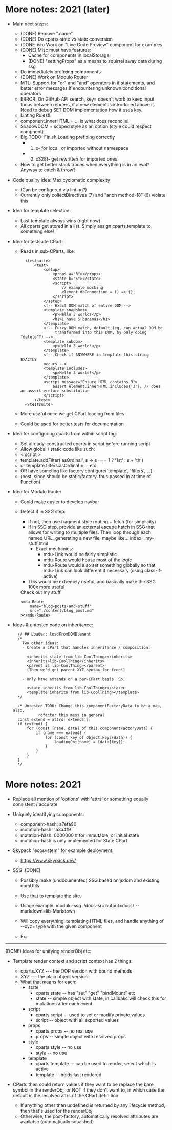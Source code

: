 
# More notes: 2021 (later)

- Main next steps:
    - (DONE) Remove ".name"
    - (DONE) Do cparts.state vs state conversion
    - (DONE-ish) Work on "Live Code Preview" component for examples
    - (DONE) Misc must have features:
        - Cache for components in localStorage
        - (DONE) "settingProps" as a means to squirrel away data during ssg
    - Do immediately prefixing components
    - (DONE) Work on Modulo Router
    - MTL: Support for "or" and "and" operators in if statements, and better
      error messages if encountering unknown conditional operators
    - ERROR: On GitHub API search, key= doesn't work to keep input focus
      between renders, if a new element is introduced above it. Need to debug
      SET DOM implementation how it uses key.
    - Linting Rules!!
    - component.innerHTML = ... is what does reconcile!
    - ShadowDOM + scoped style as an option (style could respect compnent)
    - Big TODO: Finish Loading prefixing correctly
        - 1) x- for local, or imported without namespace
        - 2) x328f- get rewritten for imported ones
    - How to get better stack traces when everything is in an eval? Anyway to
      catch & throw?

- Code quality idea: Max cyclomatic complexity
    - (Can be configured via linting?)
    - Currently only collectDirectives (7) and "anon method-18" (6) violate
      this

- Idea for template selection:
    - Last template always wins (right now)
    - All cparts get stored in a list. Simply assign cparts.template to
      something else!

- Idea for testsuite CPart:
    - Reads in sub-CParts, like:

            <testsuite>
                <test>
                    <setup>
                        <props a="3"></props>
                        <state b="5"></state>
                        <script>
                            // example mocking
                            element.dbConnection = () => {};
                        </script>
                    </setup>
                    <!-- Exact DOM match of entire DOM -->
                    <template snapshot>
                        <p>Hello 3 world!</p>
                        <h1>I have 5 bananas</h1>
                    </template>
                    <!-- Fuzzy DOM match, default (eg, can actual DOM be
                         transformed into this DOM, by only doing "delete"?) -->
                    <template subdom>
                        <p>Hello 3 world!</p>
                    </template>
                    <!-- Check if ANYWHERE in template this string EXACTLY
                    occurs -->
                    <template includes>
                        <p>Hello 3 world!</p>
                    </template>
                    <script message="Ensure HTML contains 3">
                        assert element.innerHTML.includes('3'); // does an assert->return substitution
                    </script>
                </test>
            </testsuite>
    - More useful once we get CPart loading from files
    - Could be used for better tests for documentation


- Idea for configuring cparts from within script tag:
    - Set already-constructed cparts in script before running script
    - Allow global / static code like such:
    - < script >
    -   template.addFilter('asOrdinal', s => s === 1 ? '1st' : s + 'th')
    -   or template.filters.asOrdinal = ... etc
    -   OR have someting like factory.configure('template', 'filters', ...)
    - (best, since should be static/factory, thus passed in at time of Function)

- Idea for Modulo Router
    - Could make easier to develop navbar
    - Detect if in SSG step:
        - If not, then use fragment style routing + fetch (for simplicity)
        - If in SSG step, provide an external escape hatch in SSG that allows
          for writing to multiple files. Then loop through each named URL,
          generating a new file, maybe like... index__my-stuff.html
            - Exact mechanics:
                - mdu-Link would be fairly simplistic
                - mdu-Route would house most of the logic
                - mdu-Route would also set something globally so that mdu-Link
                  can look different if necessary (using class-if-active)
        - This would be extremely useful, and basically make the SSG 100x more
          useful

      <nav>
          <mdu-Link target="my-stuff" class="cool" class-if-active="active">
            Check out my stuff
          </mdu-Link>
      </nav>

      <main>
          <mdu-Route
              name="my-stuff"
              src="./content/relevant_my_stuff_content.html"
          ></mdu-Route>

          <mdu-Route
              name="blog-posts-and-stuff"
              src="./content/blog_post.md"
          ></mdu-Route>
      </main>


- Ideas & untested code on inheritance:

        // ## Loader: loadFromDOMElement
        /*
          Two other ideas:
          - Create a CPart that handles inheritance / composition:

            <inherits state from lib-CoolThing></inherits>
            <inherits>lib-CoolThing</inherits>
            <parent is lib-CoolThing></parent>
            (Then we'd get parent.XYZ syntax for free!)

          - Only have extends on a per-CPart basis. So,

            <state inherits from lib-CoolThing></state>
            <template inherits from lib-CoolThing></template>
        */

        /* Untested TODO: Change this.componentFactoryData to be a map, also,
                 refactor this mess in general
        const extend = attrs['extends'];
        if (extend) {
            for (const [name, data] of this.componentFactoryData) {
                if (name === extend) {
                    for (const key of Object.keys(data)) {
                        loadingObj[name] = [data[key]];
                    }
                }
            }
        }
        */





# More notes: 2021

- Replace all mention of 'options' with 'attrs' or something equally consistent
  / accurate

- Uniquely identifying components:
    - component-hash: a7efa90
    - mutation-hash: 1a3a4f9
    - mutation-hash: 0000000 # for immutable, or initial state
    - mutation-hash is only implemented for State CPart

- Skypack "ecosystem" for example deployment:
    - https://www.skypack.dev/

- SSG: (DONE)
    - Possibly make (undocumented) SSG based on jsdom and existing domUtils.
    - Use that to template the site.
    - Usage example:
        modulo-ssg ./docs-src output=docs/ --markdown=lib-Markdown
    - Will copy everything, templating HTML files, and handle anything of
      --xyz= type with the given component
    - Ex:

      <component name="Markdown">
        <template>
            {{ text|markdown }}
        </template>
        <props
            text:=String
        ></props>
        <script>
        </script>
      </component>



---

(DONE) Ideas for unifying renderObj etc:

- Template render context and script context has 2 things:
    - cparts.XYZ --- the OOP version with bound methods
    - XYZ --- the plain object version
    - What that means for each:
        - state
            - cparts.state -- has "set" "get" "bindMount" etc
            - state -- simple object with state, in callbakc will check this
              for mutations after each event
        - script
            - cparts.script -- used to set or modify private values
            - script -- object with all exported values
        - props
            - cparts.props -- no real use
            - props -- simple object with resolved props
        - style
            - cparts.style -- no use
            - style -- no use
        - template
            - cparts.template -- can be used to render, select which is active
            - template -- holds last rendered

- CParts then could return values if they want to be replace the bare symbol in
  the renderObj, or NOT if they don't want to, in which case the default is the
  resolved attrs of the CPart definition
    - If anything other than undefined is returned by any lifecycle method,
      then that's used for the renderObj
    - Otherwise, the post-factory, automatically resolved attributes are
      available (automatically squashed)


